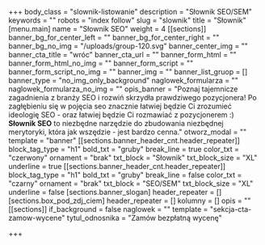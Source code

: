 +++
body_class = "slownik-listowanie"
description = "Słownik SEO/SEM"
keywords = ""
robots = "index follow"
slug = "slownik"
title = "Słownik"
[menu.main]
name = "Słownik SEO"
weight = 4
[[sections]]
banner_bg_for_center_left = ""
banner_bg_for_center_right = ""
banner_bg_no_img = "/uploads/group-120.svg"
banner_center_img = ""
banner_cta_title = "wróc"
banner_cta_url = ""
banner_form_html = ""
banner_form_html_no_img = ""
banner_form_script = ""
banner_form_script_no_img = ""
banner_img = ""
banner_list_gruop = []
banner_type = "no_img_only_background"
naglowek_formularza = ""
naglowek_formularza_no_img = ""
opis_banner = "Poznaj tajemnicze zagadnienia z branży SEO i rozwiń skrzydła prawdziwego pozycjonera! Po zagłębieniu się w pojęcia seo znacznie łatwiej będzie Ci zrozumieć ideologię SEO - oraz łatwiej będzie Ci rozmawiać z pozycjonerem :)<br><strong>Słownik SEO</strong> to niezbędne narzędzie do zbudowania niezbędnej merytoryki, która jak wszędzie - jest bardzo cenna."
otworz_modal = ""
template = "banner"
[[sections.banner_header_cnt.header_repeater]]
block_tag_type = "h1"
bold_txt = "gruby"
break_line = true
color_txt = "czerwony"
ornament = "brak"
txt_block = "Słownik"
txt_block_size = "XL"
underline = true
[[sections.banner_header_cnt.header_repeater]]
block_tag_type = "h1"
bold_txt = "gruby"
break_line = false
color_txt = "czarny"
ornament = "brak"
txt_block = "SEO/SEM"
txt_block_size = "XL"
underline = false
[sections.banner_slogan]
header_repeater = []
[sections.box_pod_zdj_ciem]
header_repeater = []
kolumny = []
opis = ""
[[sections]]
if_background = false
naglowek = ""
template = "sekcja-cta-zamow-wycene"
tytul_odnosnika = "Zamów bezpłatną wycenę"

+++

